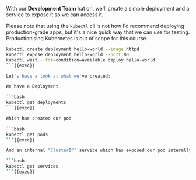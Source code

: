 
With our **Development Team** hat on, we'll create a simple deployment and a service to expose it so we can access it.

Please note that using the `kubectl` cli is not how I'd recommend deploying production-grade apps, but it's a nice quick way that we can use for testing. Productionising Kubernetes is out of scope for this course.

```bash
kubectl create deployment hello-world --image httpd
kubectl expose deployment hello-world --port 80
kubectl wait --for=condition=available deploy hello-world
```{{exec}}

Let's have a look at what we've created:

We have a Deployment

```bash
kubectl get deployments
```{{exec}}

Which has created our pod

```bash
kubectl get pods
```{{exec}}

And an internal "ClusterIP" service which has exposed our pod interally on port 80

```bash
kubectl get services
```{{exec}}
